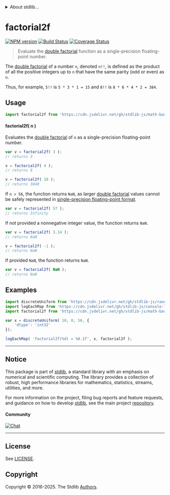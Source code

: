 <!--

@license Apache-2.0

Copyright (c) 2025 The Stdlib Authors.

Licensed under the Apache License, Version 2.0 (the "License");
you may not use this file except in compliance with the License.
You may obtain a copy of the License at

   http://www.apache.org/licenses/LICENSE-2.0

Unless required by applicable law or agreed to in writing, software
distributed under the License is distributed on an "AS IS" BASIS,
WITHOUT WARRANTIES OR CONDITIONS OF ANY KIND, either express or implied.
See the License for the specific language governing permissions and
limitations under the License.

-->


<details>
  <summary>
    About stdlib...
  </summary>
  <p>We believe in a future in which the web is a preferred environment for numerical computation. To help realize this future, we've built stdlib. stdlib is a standard library, with an emphasis on numerical and scientific computation, written in JavaScript (and C) for execution in browsers and in Node.js.</p>
  <p>The library is fully decomposable, being architected in such a way that you can swap out and mix and match APIs and functionality to cater to your exact preferences and use cases.</p>
  <p>When you use stdlib, you can be absolutely certain that you are using the most thorough, rigorous, well-written, studied, documented, tested, measured, and high-quality code out there.</p>
  <p>To join us in bringing numerical computing to the web, get started by checking us out on <a href="https://github.com/stdlib-js/stdlib">GitHub</a>, and please consider <a href="https://opencollective.com/stdlib">financially supporting stdlib</a>. We greatly appreciate your continued support!</p>
</details>

# factorial2f

[![NPM version][npm-image]][npm-url] [![Build Status][test-image]][test-url] [![Coverage Status][coverage-image]][coverage-url] <!-- [![dependencies][dependencies-image]][dependencies-url] -->

> Evaluate the [double factorial][double-factorial] function as a single-precision floating-point number.

<section class="intro">

The [double factorial][double-factorial] of a number `n`, denoted `n!!`, is defined as the product of all the positive integers up to `n` that have the same parity (odd or even) as `n`.

Thus, for example, `5!!` is `5 * 3 * 1 = 15` and `8!!` is `8 * 6 * 4 * 2 = 384`.

</section>

<!-- /.intro -->



<section class="usage">

## Usage

```javascript
import factorial2f from 'https://cdn.jsdelivr.net/gh/stdlib-js/math-base-special-factorial2f@deno/mod.js';
```

#### factorial2f( n )

Evaluates the [double factorial][double-factorial] of `n` as a single-precision floating-point number.

```javascript
var v = factorial2f( 3 );
// returns 3

v = factorial2f( 4 );
// returns 8

v = factorial2f( 10 );
// returns 3840
```

If `n > 56`, the function returns `NaN`, as larger [double factorial][double-factorial] values cannot be safely represented in [single-precision floating-point format][ieee754].

```javascript
var v = factorial2f( 57 );
// returns Infinity
```

If not provided a nonnegative integer value, the function returns `NaN`.

```javascript
var v = factorial2f( 3.14 );
// returns NaN

v = factorial2f( -1 );
// returns NaN
```

If provided `NaN`, the function returns `NaN`.

```javascript
var v = factorial2f( NaN );
// returns NaN
```

</section>

<!-- /.usage -->

<section class="examples">

## Examples

<!-- eslint no-undef: "error" -->

```javascript
import discreteUniform from 'https://cdn.jsdelivr.net/gh/stdlib-js/random-array-discrete-uniform@deno/mod.js';
import logEachMap from 'https://cdn.jsdelivr.net/gh/stdlib-js/console-log-each-map@deno/mod.js';
import factorial2f from 'https://cdn.jsdelivr.net/gh/stdlib-js/math-base-special-factorial2f@deno/mod.js';

var x = discreteUniform( 10, 0, 56, {
    'dtype': 'int32'
});

logEachMap( 'factorial2f(%d) = %0.1f', x, factorial2f );
```

</section>

<!-- /.examples -->

<!-- C interface documentation. -->



<!-- Section for related `stdlib` packages. Do not manually edit this section, as it is automatically populated. -->

<section class="related">

</section>

<!-- /.related -->

<!-- Section for all links. Make sure to keep an empty line after the `section` element and another before the `/section` close. -->


<section class="main-repo" >

* * *

## Notice

This package is part of [stdlib][stdlib], a standard library with an emphasis on numerical and scientific computing. The library provides a collection of robust, high performance libraries for mathematics, statistics, streams, utilities, and more.

For more information on the project, filing bug reports and feature requests, and guidance on how to develop [stdlib][stdlib], see the main project [repository][stdlib].

#### Community

[![Chat][chat-image]][chat-url]

---

## License

See [LICENSE][stdlib-license].


## Copyright

Copyright &copy; 2016-2025. The Stdlib [Authors][stdlib-authors].

</section>

<!-- /.stdlib -->

<!-- Section for all links. Make sure to keep an empty line after the `section` element and another before the `/section` close. -->

<section class="links">

[npm-image]: http://img.shields.io/npm/v/@stdlib/math-base-special-factorial2f.svg
[npm-url]: https://npmjs.org/package/@stdlib/math-base-special-factorial2f

[test-image]: https://github.com/stdlib-js/math-base-special-factorial2f/actions/workflows/test.yml/badge.svg?branch=main
[test-url]: https://github.com/stdlib-js/math-base-special-factorial2f/actions/workflows/test.yml?query=branch:main

[coverage-image]: https://img.shields.io/codecov/c/github/stdlib-js/math-base-special-factorial2f/main.svg
[coverage-url]: https://codecov.io/github/stdlib-js/math-base-special-factorial2f?branch=main

<!--

[dependencies-image]: https://img.shields.io/david/stdlib-js/math-base-special-factorial2f.svg
[dependencies-url]: https://david-dm.org/stdlib-js/math-base-special-factorial2f/main

-->

[chat-image]: https://img.shields.io/gitter/room/stdlib-js/stdlib.svg
[chat-url]: https://app.gitter.im/#/room/#stdlib-js_stdlib:gitter.im

[stdlib]: https://github.com/stdlib-js/stdlib

[stdlib-authors]: https://github.com/stdlib-js/stdlib/graphs/contributors

[umd]: https://github.com/umdjs/umd
[es-module]: https://developer.mozilla.org/en-US/docs/Web/JavaScript/Guide/Modules

[deno-url]: https://github.com/stdlib-js/math-base-special-factorial2f/tree/deno
[deno-readme]: https://github.com/stdlib-js/math-base-special-factorial2f/blob/deno/README.md
[umd-url]: https://github.com/stdlib-js/math-base-special-factorial2f/tree/umd
[umd-readme]: https://github.com/stdlib-js/math-base-special-factorial2f/blob/umd/README.md
[esm-url]: https://github.com/stdlib-js/math-base-special-factorial2f/tree/esm
[esm-readme]: https://github.com/stdlib-js/math-base-special-factorial2f/blob/esm/README.md
[branches-url]: https://github.com/stdlib-js/math-base-special-factorial2f/blob/main/branches.md

[stdlib-license]: https://raw.githubusercontent.com/stdlib-js/math-base-special-factorial2f/main/LICENSE

[double-factorial]: https://en.wikipedia.org/wiki/Double_factorial

[ieee754]: https://en.wikipedia.org/wiki/IEEE_754-1985

<!-- <related-links> -->

<!-- </related-links> -->

</section>

<!-- /.links -->
